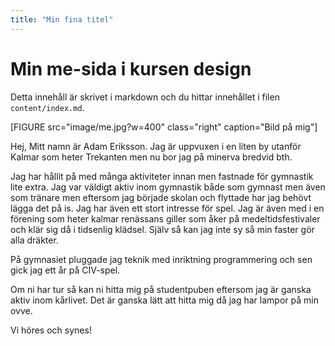 ```yaml
---
title: "Min fina titel"
---
```

Min me-sida i kursen design
=========================

Detta innehåll är skrivet i markdown och du hittar innehållet i filen `content/index.md`.

[FIGURE src="image/me.jpg?w=400" class="right" caption="Bild på mig"]

Hej, Mitt namn är Adam Eriksson. Jag är uppvuxen i en liten by utanför Kalmar som heter Trekanten men nu bor jag på minerva bredvid bth.

Jag har hållit på med många aktiviteter innan men fastnade för gymnastik lite extra. Jag var väldigt aktiv inom gymnastik både som gymnast men även som tränare men eftersom jag började skolan och flyttade har jag behövt lägga det på is. Jag har även ett stort intresse för spel. Jag är även med i en förening som heter kalmar renässans giller som åker på medeltidsfestivaler och klär sig då i tidsenlig klädsel. Själv så kan jag inte sy så min faster gör alla dräkter.

På gymnasiet pluggade jag teknik med inriktning programmering och sen gick jag ett år på CIV-spel.

Om ni har tur så kan ni hitta mig på studentpuben eftersom jag är ganska aktiv inom kårlivet. Det är ganska lätt att hitta mig då jag har lampor på min ovve.

Vi höres och synes!
